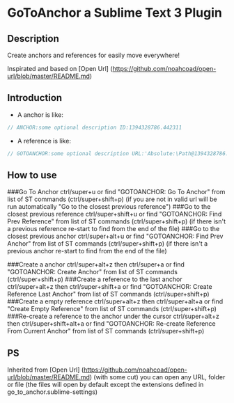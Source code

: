 # GoToAnchor a Sublime Text 3 Plugin

## Description

Create anchors and references for easily move everywhere!

Inspirated and based on [Open Url] (https://github.com/noahcoad/open-url/blob/master/README.md)

## Introduction

* A anchor is like:
```js
// ANCHOR:some optional description ID:1394328786.442311
```

* A reference is like:
```js
// GOTOANCHOR:some optional description URL:'Absolute:\Path@1394328786.442311'
```

## How to use

###Go To Anchor
ctrl/super+u or find "GOTOANCHOR: Go To Anchor" from list of ST commands (ctrl/super+shift+p) (if you are not in valid url will be run automatically "Go to the closest previous reference")
###Go to the closest previous reference
ctrl/super+shift+u or find "GOTOANCHOR: Find Prev Reference" from list of ST commands (ctrl/super+shift+p) (if there isn&#39;t a previous reference re-start to find from the end of the file)
###Go to the closest previous anchor
ctrl/super+alt+u or find "GOTOANCHOR: Find Prev Anchor" from list of ST commands (ctrl/super+shift+p) (if there isn&#39;t a previous anchor re-start to find from the end of the file)



###Create a anchor
ctrl/super+alt+z then ctrl/super+a or find "GOTOANCHOR: Create Anchor" from list of ST commands (ctrl/super+shift+p)
###Create a reference to the last anchor
ctrl/super+alt+z then ctrl/super+shift+a or find "GOTOANCHOR: Create Reference Last Anchor" from list of ST commands (ctrl/super+shift+p)
###Create a empty reference
ctrl/super+alt+z then ctrl/super+alt+a or find "Create Empty Reference" from list of ST commands (ctrl/super+shift+p)
###Re-create a reference to the anchor under the cursor
ctrl/super+alt+z then ctrl/super+shift+alt+a or find "GOTOANCHOR: Re-create Reference From Current Anchor" from list of ST commands (ctrl/super+shift+p)


## PS
Inherited from [Open Url] (https://github.com/noahcoad/open-url/blob/master/README.md) (with some cut) you can open any URL, folder or file (the files will open by default except the extensions defined in go_to_anchor.sublime-settings)
